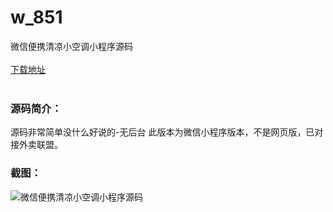 # w_851
微信便携清凉小空调小程序源码
<br/></br>
[下载地址](https://www.uuid2.com/851.html "下载地址")
<br/></br>
<h3>源码简介：</h3>
<p>源码非常简单没什么好说的-无后台 此版本为微信小程序版本，不是网页版，已对接外卖联盟。<p>
<h3>截图：</h3>
<img src="https://www.uuid2.com/wp-content/uploads/img/202111/8764e6c759.png" alt="微信便携清凉小空调小程序源码">
